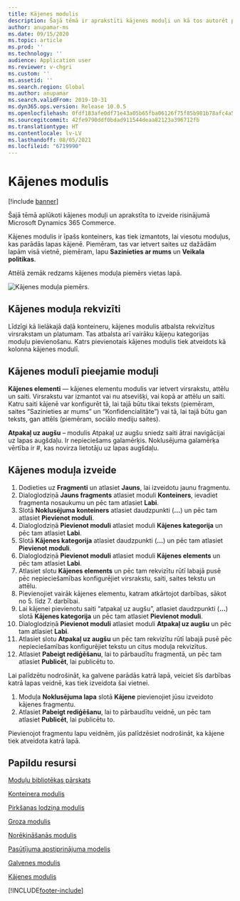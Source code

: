```yaml
---
title: Kājenes modulis
description: Šajā tēmā ir aprakstīti kājenes moduļi un kā tos autorēt programmā Dynamics 365 Commerce.
author: anupamar-ms
ms.date: 09/15/2020
ms.topic: article
ms.prod: ''
ms.technology: ''
audience: Application user
ms.reviewer: v-chgri
ms.custom: ''
ms.assetid: ''
ms.search.region: Global
ms.author: anupamar
ms.search.validFrom: 2019-10-31
ms.dyn365.ops.version: Release 10.0.5
ms.openlocfilehash: 0fdf183afe0df71e43a05b65fba06126f75f85b981b78afc4a543fb9310c6906
ms.sourcegitcommit: 42fe9790ddf0bdad911544deaa82123a396712fb
ms.translationtype: HT
ms.contentlocale: lv-LV
ms.lasthandoff: 08/05/2021
ms.locfileid: "6719990"
---
```

# <a name="footer-module"></a>Kājenes modulis  

[!include [banner](includes/banner.md)]

Šajā tēmā aplūkoti kājenes moduļi un aprakstīta to izveide risinājumā Microsoft Dynamics 365 Commerce.

Kājenes modulis ir īpašs konteiners, kas tiek izmantots, lai viesotu moduļus, kas parādās lapas kājenē. Piemēram, tas var ietvert saites uz dažādām lapām visā vietnē, piemēram, lapu **Sazinieties ar mums** un **Veikala politikas**.

Attēlā zemāk redzams kājenes moduļa piemērs vietas lapā.

![Kājenes moduļa piemērs.](./media/ecommerce-footer.PNG)

## <a name="footer-module-properties"></a>Kājenes moduļa rekvizīti 

Līdzīgi kā lielākajā daļā konteineru, kājenes modulis atbalsta rekvizītus virsrakstam un platumam. Tas atbalsta arī vairāku kājeņu kategorijas moduļu pievienošanu. Katrs pievienotais kājenes modulis tiek atveidots kā kolonna kājenes modulī.

## <a name="modules-available-in-a-footer-module"></a>Kājenes modulī pieejamie moduļi

**Kājenes elementi** — kājenes elementu modulis var ietvert virsrakstu, attēlu un saiti. Virsrakstu var izmantot vai nu atsevišķi, vai kopā ar attēlu un saiti. Katru saiti kājenē var konfigurēt tā, lai tajā būtu tikai teksts (piemēram, saites “Sazinieties ar mums” un “Konfidencialitāte”) vai tā, lai tajā būtu gan teksts, gan attēls (piemēram, sociālo mediju saites).

**Atpakaļ uz augšu** – modulis Atpakaļ uz augšu sniedz saiti ātrai navigācijai uz lapas augšdaļu. Ir nepieciešams galamērķis. Noklusējuma galamērķa vērtība ir \#, kas novirza lietotāju uz lapas augšdaļu.

## <a name="create-a-footer-module"></a>Kājenes moduļa izveide

1. Dodieties uz **Fragmenti** un atlasiet **Jauns**, lai izveidotu jaunu fragmentu.
1. Dialoglodziņā **Jauns fragments** atlasiet moduli **Konteiners**, ievadiet fragmenta nosaukumu un pēc tam atlasiet **Labi**.
1. Slotā **Noklusējuma konteiners** atlasiet daudzpunkti (**...**) un pēc tam atlasiet **Pievienot moduli**.
1. Dialoglodziņā **Pievienot moduli** atlasiet moduli **Kājenes kategorija** un pēc tam atlasiet **Labi**.
1. Slotā **Kājenes kategorija** atlasiet daudzpunkti (**...**) un pēc tam atlasiet **Pievienot moduli**.
1. Dialoglodziņā **Pievienot moduli** atlasiet moduli **Kājenes elements** un pēc tam atlasiet **Labi**.
1. Atlasiet slotu **Kājenes elements** un pēc tam rekvizītu rūtī labajā pusē pēc nepieciešamības konfigurējiet virsrakstu, saiti, saites tekstu un attēlu.
1. Pievienojiet vairāk kājenes elementu, katram atkārtojot darbības, sākot no 5. līdz 7. darbībai.
1. Lai kājenei pievienotu saiti “atpakaļ uz augšu”, atlasiet daudzpunkti (**...**) slotā **Kājenes kategorija** un pēc tam atlasiet **Pievienot moduli**.
1. Dialoglodziņā **Pievienot moduli** atlasiet moduli **Atpakaļ uz augšu** un pēc tam atlasiet **Labi**.
1. Atlasiet slotu **Atpakaļ uz augšu** un pēc tam rekvizītu rūtī labajā pusē pēc nepieciešamības konfigurējiet tekstu un citus moduļa rekvizītus.
1. Atlasiet **Pabeigt rediģēšanu**, lai to pārbaudītu fragmentā, un pēc tam atlasiet **Publicēt**, lai publicētu to.

Lai palīdzētu nodrošināt, ka galvene parādās katrā lapā, veiciet šīs darbības katrā lapas veidnē, kas tiek izveidota šai vietnei.

1. Moduļa **Noklusējuma lapa** slotā **Kājene** pievienojiet jūsu izveidoto kājenes fragmentu.
1. Atlasiet **Pabeigt rediģēšanu**, lai to pārbaudītu veidnē, un pēc tam atlasiet **Publicēt**, lai publicētu to.

Pievienojot fragmentu lapu veidnēm, jūs palīdzēsiet nodrošināt, ka kājene tiek atveidota katrā lapā.

## <a name="additional-resources"></a>Papildu resursi

[Moduļu bibliotēkas pārskats](starter-kit-overview.md)

[Konteinera modulis](add-container-module.md)

[Pirkšanas lodziņa modulis](add-buy-box.md)

[Groza modulis](add-cart-module.md)

[Norēķināšanās modulis](add-checkout-module.md)

[Pasūtījuma apstiprinājuma modelis](order-confirmation-module.md)

[Galvenes modulis](author-header-module.md)

[Kājenes modulis](author-footer-module.md)


[!INCLUDE[footer-include](../includes/footer-banner.md)]